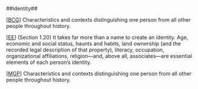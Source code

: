 ##identity##

\[[BCG](SOURCES.md#BCG)\] Characteristics and contexts distinguishing one person from all other people throughout history.

\[[EE](SOURCES.md#EE)\] (Section 1.20) It takes far more than a name to create an identity. Age, economic and social status, haunts and habits, land ownership (and the recorded legal description of that property), literacy, occupation, organizational affiliations, religion—and, above all, associates—are essential elements of each person’s identity.

\[[MGP](SOURCES.md#MGP)\] Characteristics and contexts distinguishing one person from all other people throughout history.

